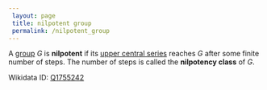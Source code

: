 ```yaml
---
 layout: page
 title: nilpotent group
 permalink: /nilpotent_group
---
```

A [group](https://defsmath.github.io/DefsMath/group) $G$ is **nilpotent** if its [upper central series](https://defsmath.github.io/DefsMath/upper_central_series) reaches $G$ after some finite number of steps. The number of steps is called the **nilpotency class** of $G$.

Wikidata ID: [Q1755242](https://www.wikidata.org/wiki/Q1755242)